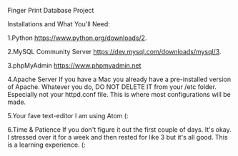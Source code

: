 Finger Print Database Project 

Installations and What You'll Need:

1.Python
https://www.python.org/downloads/2. 

2.MySQL Community Server
https://dev.mysql.com/downloads/mysql/3. 

3.phpMyAdmin
https://www.phpmyadmin.net

4.Apache Server
If you have a Mac you already have a pre-installed version of Apache. Whatever you do, DO NOT DELETE IT from your /etc folder. Especially not your httpd.conf file. This is where most configurations will be made.

5.Your fave text-editor
I am using Atom (:

6.Time & Patience
If you don't figure it out the first couple of days. It's okay. I stressed over it for a week and then rested for like 3 but it's all good. This is a learning experience. (:

